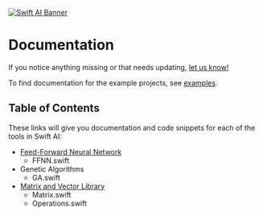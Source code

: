 [![Swift AI Banner](https://github.com/collinhundley/Swift-AI/blob/master/SiteAssets/Banner.png?raw=true)](https://github.com/collinhundley/Swift-AI#care-enough-to-donate)

# Documentation

If you notice anything missing or that needs updating, [let us know!](https://github.com/collinhundley/Swift-AI/issues/new)

To find documentation for the example projects, see [examples](https://github.com/collinhundley/Swift-AI/tree/master/Examples).

## Table of Contents

These links will give you documentation and code snippets for each of the tools in Swift AI:

- [Feed-Forward Neural Network](https://github.com/collinhundley/Swift-AI/blob/master/Documentation/FFNN.md#multi-layer-feed-forward-neural-network)
    * FFNN.swift
- Genetic Algorithms
    * GA.swift
- [Matrix and Vector Library](https://github.com/collinhundley/Swift-AI/blob/master/Documentation/Matrix.md#matrix)
    * Matrix.swift
    * Operations.swift
